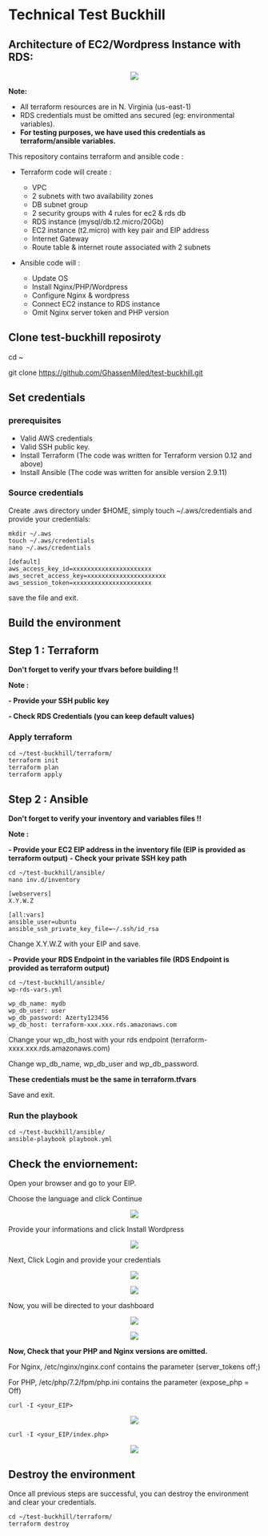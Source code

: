 # Technical Test Buckhill

## **Architecture of EC2/Wordpress Instance with RDS:**

<p align="center">
<img src="https://i.ibb.co/kxbdmkF/1.pn g" />
</p>

**Note:**

-	All terraform resources are in N. Virginia (us-east-1)
-	RDS credentials must be omitted ans secured (eg: environmental variables). 
- **For testing purposes, we have used this credentials as terraform/ansible variables.**

This repository contains terraform and ansible code : 
- Terraform code will create :
  - VPC 
  - 2 subnets with two availability zones
  - DB subnet group 
  - 2 security groups with 4 rules for ec2 & rds db
  - RDS instance (mysql/db.t2.micro/20Gb)
  - EC2 instance (t2.micro) with key pair and EIP address
  - Internet Gateway
  - Route table & internet route associated with 2 subnets


- Ansible code will :
  - Update OS
  - Install Nginx/PHP/Wordpress
  - Configure Nginx & wordpress 
  - Connect EC2 instance to RDS instance 
  - Omit Nginx server token and PHP version
 

## Clone test-buckhill reposiroty 

cd ~

git clone https://github.com/GhassenMiled/test-buckhill.git

## Set credentials

### prerequisites 

- Valid AWS credentials
- Valid SSH public key.
- Install Terraform (The code was written for Terraform version 0.12 and above)
- Install Ansible (The code was written for ansible version 2.9.11)

### Source credentials 

Create .aws directory under $HOME, simply touch ~/.aws/credentials and provide your credentials:

    mkdir ~/.aws
    touch ~/.aws/credentials
    nano ~/.aws/credentials

    [default]
    aws_access_key_id=xxxxxxxxxxxxxxxxxxxxxx
    aws_secret_access_key=xxxxxxxxxxxxxxxxxxxxxx
    aws_session_token=xxxxxxxxxxxxxxxxxxxxxx

save the file and exit.

## Build the environment

## Step 1 : Terraform 

**Don't forget to verify your tfvars before building !!**

**Note :**

**- Provide your SSH public key**

**- Check RDS Credentials (you can keep default values)**

### Apply terraform

    cd ~/test-buckhill/terraform/
    terraform init 
    terraform plan
    terraform apply

## Step 2 : Ansible 

**Don't forget to verify your inventory and variables files !!**

**Note :**

**- Provide your EC2 EIP address in the inventory file (EIP is provided as terraform output)**
**- Check your private SSH key path**

    cd ~/test-buckhill/ansible/
    nano inv.d/inventory

    [webservers]
    X.Y.W.Z

    [all:vars]
    ansible_user=ubuntu
    ansible_ssh_private_key_file=~/.ssh/id_rsa

Change X.Y.W.Z with your EIP and save.

**- Provide your RDS Endpoint in the variables file (RDS Endpoint is provided as terraform output)**

    cd ~/test-buckhill/ansible/
    wp-rds-vars.yml

    wp_db_name: mydb
    wp_db_user: user
    wp_db_password: Azerty123456
    wp_db_host: terraform-xxx.xxx.rds.amazonaws.com


Change your wp_db_host with your rds endpoint (terraform-xxxx.xxx.rds.amazonaws.com)

Change wp_db_name, wp_db_user and wp_db_password. 

**These credentials must be the same in terraform.tfvars**

Save and exit.

### Run the playbook

    cd ~/test-buckhill/ansible/
    ansible-playbook playbook.yml


## Check the enviornement:

Open your browser and go to your EIP.

Choose the language and click Continue 

<p align="center">
<img src="https://i.ibb.co/gv7JV9G/2.png" />
</p>


Provide your informations and click Install Wordpress 
<p align="center">
<img src="https://i.ibb.co/vx4R76D/3.png" />
</p>

Next, Click Login and provide your credentials

<p align="center">
<img src="https://i.ibb.co/L0rtfH1/4.png" />
</p>

<p align="center">
<img src="https://i.ibb.co/QrdJ1pR/5.png" />
</p>

Now, you will be directed to your dashboard 

<p align="center">
<img src="https://i.ibb.co/gDZ38sn/6.png" />
</p>

<p align="center">
<img src="https://i.ibb.co/MhDygtq/7.png" />
</p>


**Now, Check that your PHP and Nginx versions are omitted.**

For Nginx, /etc/nginx/nginx.conf contains the parameter (server_tokens  off;)

For PHP, /etc/php/7.2/fpm/php.ini contains the parameter (expose_php = Off)


    curl -I <your_EIP>

<p align="center">
<img src="https://i.ibb.co/fDYc6hM/8.png" />
</p>

    curl -I <your_EIP/index.php>

<p align="center">
<img src="https://i.ibb.co/d4nytmk/9.png" />
</p>



## Destroy the environment
Once all previous steps are successful, you can destroy the environment and clear your credentials.

    cd ~/test-buckhill/terraform/
    terraform destroy 





